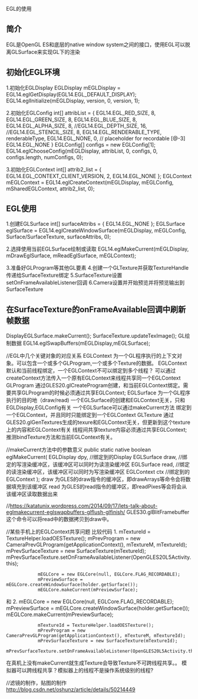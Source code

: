 EGL的使用

## 简介
EGL是OpenGL ES和底层的native window system之间的接口，使用EGL可以脱离GLSurface来实现GL下的渲染

## 初始化EGL环境
1.初始化EGLDisplay
EGLDisplay mEGLDisplay = EGL14.eglGetDisplay(EGL14.EGL_DEFAULT_DISPLAY);
EGL14.eglInitialize(mEGLDisplay, version, 0, version, 1);

2.初始化EGLConfig
int[] attribList = {
                EGL14.EGL_RED_SIZE, 8,
                EGL14.EGL_GREEN_SIZE, 8,
                EGL14.EGL_BLUE_SIZE, 8,
                EGL14.EGL_ALPHA_SIZE, 8,
                //EGL14.EGL_DEPTH_SIZE, 16,
                //EGL14.EGL_STENCIL_SIZE, 8,
                EGL14.EGL_RENDERABLE_TYPE, renderableType,
                EGL14.EGL_NONE, 0,      // placeholder for recordable [@-3]
                EGL14.EGL_NONE
        }
EGLConfig[] configs = new EGLConfig[1];
EGL14.eglChooseConfig(mEGLDisplay, attribList, 0, configs, 0, configs.length, numConfigs, 0);

3.初始化EGLContext
int[] attrib2_list = {
                    EGL14.EGL_CONTEXT_CLIENT_VERSION, 2,
                    EGL14.EGL_NONE
            };
EGLContext mEGLContext = EGL14.eglCreateContext(mEGLDisplay, mEGLConfig, mSharedEGLContext, attrib2_list, 0);

## EGL使用
1.创建EGLSurface
int[] surfaceAttribs = {
                EGL14.EGL_NONE
        };
EGLSurface eglSurface = EGL14.eglCreateWindowSurface(mEGLDisplay, mEGLConfig, Surface/SurfaceTexture, surfaceAttribs, 0);

2.选择使用当前EGLSurface绘制或读取
EGL14.eglMakeCurrent(mEGLDisplay, mDrawEglSurface, mReadEglSurface, mEGLContext);

3.准备好GLProgram等其他GL要素
4.创建一个GLTexture并获取TextureHandle传递给SurfaceTexture绑定
5.SurfaceTexture设置setOnFrameAvailableListener回调
6.Camera设置并开始预览并将预览输出到SurfaceTexture

## 在SurfaceTexture的onFrameAvailable回调中刷新帧数据
DisplayEGLSurface.makeCurrent();
SurfaceTexture.updateTexImage();
GL绘制数据
EGL14.eglSwapBuffers(mEGLDisplay,mEGLSurface);


//EGL中几个关键对象的对应关系
EGLContext 为一个GL程序执行的上下文对象。可以包含一个或多个GLProgram,一个或多个Texture的数据。
           EGLContext默认和当前线程绑定，一个EGLContext不可以绑定到多个线程？
           可以通过createContext方法传入一个原有EGLContext来线程共享同一个EGLContext
GLProgram  通过GLES20.glCreateProgram创建，和当前EGLContext绑定。需要共享GLProgram的时候必须通过共享EGLContext;
EGLSurface 为一个GL程序执行的目的地（draw/read) 一个EGLSurface的创建和EGLContext无关，只和EGLDisplay,EGLConfig有关
           一个EGLSurface可以通过makeCurrent方法  绑定到一个EGLContext，并且同时只能绑定到一个EGLContext
GLTexture  通过GLES20.glGenTextures生成的texure和EGLContext无关，但更新到这个texture上的内容和EGLContext有关
           线程间共享texture内容必须通过共享EGLContext;推测bindTexture方法和当前EGLContext有关。

//makeCurrent方法中的参数意义
public static native boolean eglMakeCurrent(
        EGLDisplay dpy,  //绑定到的Display
        EGLSurface draw, //绑定的写渲染缓冲区，该缓冲区可以同时为读渲染缓冲区
        EGLSurface read, //绑定的读渲染缓冲区，该缓冲区可以同时为写渲染缓冲区
        EGLContext ctx   //绑定到的EGLContext
    );
draw 为GLES的draw指令的缓冲区，即drawArrays等命令会将数据填充到该缓冲区
read 为GLES的read指令的缓冲区，即readPixes等会将会从该缓冲区读取数据出来

//https://katatunix.wordpress.com/2014/09/17/lets-talk-about-eglmakecurrent-eglswapbuffers-glflush-glfinish/
GLES30.glBlitFramebuffer 这个命令可以将read中的数据拷贝到draw中。

//某些手机上的EGLContext共享问题
比较代码
1.
                mTextureId = TextureHelper.loadOESTexture();
                mPrevProgram = new CameraPrevGLProgram(getApplicationContext(), mTextureM, mTextureId);
                mPrevSurfaceTexture = new SurfaceTexture(mTextureId);
                mPrevSurfaceTexture.setOnFrameAvailableListener(OpenGLES20L5Activity.this);

                mEGLCore = new EGLCore(null, EGLCore.FLAG_RECORDABLE);
                mPreviewSurface = mEGLCore.createWindowSurface(holder.getSurface());
                mEGLCore.makeCurrent(mPreviewSurface);
和
2.
                mEGLCore = new EGLCore(null, EGLCore.FLAG_RECORDABLE);
                mPreviewSurface = mEGLCore.createWindowSurface(holder.getSurface());
                mEGLCore.makeCurrent(mPreviewSurface);

                mTextureId = TextureHelper.loadOESTexture();
                mPrevProgram = new CameraPrevGLProgram(getApplicationContext(), mTextureM, mTextureId);
                mPrevSurfaceTexture = new SurfaceTexture(mTextureId);
                mPrevSurfaceTexture.setOnFrameAvailableListener(OpenGLES20L5Activity.this);

在真机上没有makeCurrent就生成Texture会导致Texture不可跨线程共享。。
模拟器可以跨线程共享？模拟器上的线程不是操作系统级别的线程?

//滤镜的制作，贴图的制作
http://blog.csdn.net/oshunz/article/details/50214449



